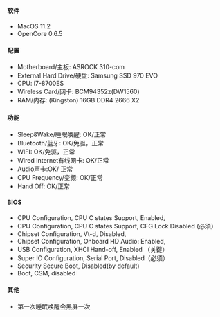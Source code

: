 #### 软件
- MacOS 11.2
- OpenCore 0.6.5

#### 配置
- Motherboard/主板: ASROCK 310-com
- External Hard Drive/硬盘: Samsung SSD 970 EVO 
- CPU: i7-8700ES
- Wireless Card/网卡: BCM94352z(DW1560)
- RAM/内存: (Kingston) 16GB DDR4 2666 X2

#### 功能
- Sleep&Wake/睡眠唤醒: OK/正常
- Bluetooth/蓝牙: OK/免驱，正常
- WIFI: OK/免驱，正常
- Wired Internet有线网卡: OK/正常
- Audio声卡:OK/ 正常
- CPU Frequency/变频: OK/正常
- Hand Off: OK/正常

#### BIOS
- CPU Configuration, CPU C states Support, Enabled,
- CPU Configuration, CPU C states Support, CFG Lock Disabled (必须）
- Chipset Configuration, Vt-d, Disabled,
- Chipset Configuration, Onboard HD Audio: Enabled,
- USB Configuration, XHCI Hand-off, Enabled  （关键）
- Super IO Configuration, Serial Port, Disabled（必须）
- Security Secure Boot, Disabled(by default)
- Boot, CSM, disabled

#### 其他
- 第一次睡眠唤醒会黑屏一次
